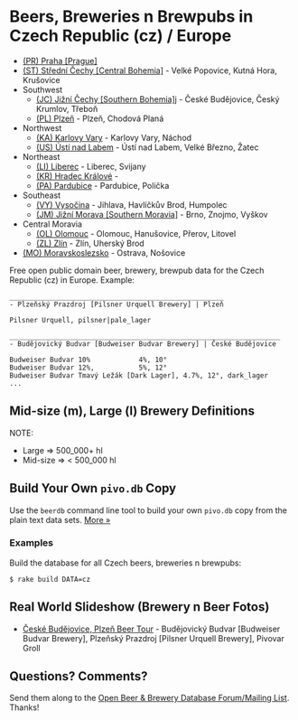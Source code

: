 # Beers, Breweries n Brewpubs in Czech Republic (cz) / Europe


- [(PR) Praha [Prague]](1--pr-praha)
- [(ST) Střední Čechy [Central Bohemia]](2--st-stredni-cechy--central-bohemia)  - Velké Popovice, Kutná Hora, Krušovice
- Southwest
    - [(JC) Jižní Čechy [Southern Bohemia]](3--jc-jizni-cechy--southwest)j  - České Budějovice, Český Krumlov, Třeboň
    - [(PL) Plzeň](3--pl-plzen--southwest)  - Plzeň, Chodová Planá
- Northwest
    - [(KA) Karlovy Vary](4--ka-karlovy-vary--northwest)  - Karlovy Vary, Náchod
    - [(US) Ústí nad Labem](4--us-usti-nad-labem--northwest)  - Ústí nad Labem, Velké Březno, Žatec
- Northeast
    - [(LI) Liberec](5--li-liberec--northeast)  - Liberec, Svijany
    - [(KR) Hradec Králové](5--kr-hradec-kralove--northeast)  - 
    - [(PA) Pardubice](5--pa-pardubice--northeast)  - Pardubice, Polička
- Southeast
    - [(VY) Vysočina](6--vy-vysocina--southeast)  - Jihlava, Havlíčkův Brod, Humpolec
    - [(JM) Jižní Morava [Southern Moravia]](6--jm-jizni-morova--southeast)  - Brno, Znojmo, Vyškov
- Central Moravia
    - [(OL) Olomouc](7--ol-olomouc--central-moravia)  - Olomouc, Hanušovice, Přerov, Litovel
    - [(ZL) Zlín](7--zl-zlin--central-moravia)  -  Zlín, Uherský Brod 
- [(MO) Moravskoslezsko](8--mo-moravskoslezsko)  -  Ostrava,  Nošovice



Free open public domain beer, brewery, brewpub data for the Czech Republic (cz) in Europe.
Example:

~~~
_____________________________________________________
- Plzeňský Prazdroj [Pilsner Urquell Brewery] | Plzeň

Pilsner Urquell, pilsner|pale_lager

___________________________________________________________________
- Budějovický Budvar [Budweiser Budvar Brewery] | České Budějovice

Budweiser Budvar 10%            4%, 10°
Budweiser Budvar 12%,           5%, 12°
Budweiser Budvar Tmavý Ležák [Dark Lager], 4.7%, 12°, dark_lager
...
~~~


## Mid-size (m), Large (l) Brewery Definitions

NOTE:

- Large     => 500_000+ hl
- Mid-size  => < 500_000 hl



## Build Your Own `pivo.db` Copy

Use the `beerdb` command line tool to build your own `pivo.db` copy
from the plain text data sets. [More »](https://github.com/openbeer/build)

### Examples

Build the database for all Czech beers, breweries n brewpubs:

    $ rake build DATA=cz



## Real World Slideshow (Brewery n Beer Fotos)

- [České Budějovice, Plzeň Beer Tour](https://plus.google.com/photos/100841117019192894371/albums/5915188043576154145) - Budějovický Budvar [Budweiser Budvar Brewery], Plzeňský Prazdroj [Pilsner Urquell Brewery], Pivovar Groll


## Questions? Comments?

Send them along to the
[Open Beer & Brewery Database Forum/Mailing List](http://groups.google.com/group/beerdb).
Thanks!
